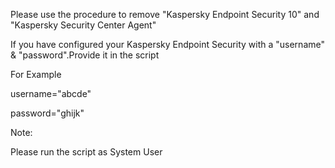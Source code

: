 Please use the procedure to remove "Kaspersky Endpoint Security 10" and "Kaspersky Security Center Agent"

If you have configured your Kaspersky Endpoint Security with a "username" & "password".Provide it in the script

For Example

username="abcde"

password="ghijk"

Note:

Please run the script as System User